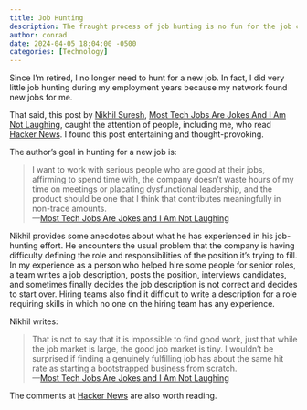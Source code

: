 ```yaml
---
title: Job Hunting
description: The fraught process of job hunting is no fun for the job candidate.
author: conrad
date: 2024-04-05 18:04:00 -0500
categories: [Technology]
---
```


Since I’m retired, I no longer need to hunt for a new job. In fact, I did very
little job hunting during my employment years because my network found new jobs
for me.

That said, this post by [Nikhil
Suresh](https://www.linkedin.com/in/nik-suresh/), [Most Tech Jobs Are Jokes And
I Am Not
Laughing](https://ludic.mataroa.blog/blog/most-tech-jobs-are-jokes-and-i-am-not-laughing/),
caught the attention of people, including me, who read [Hacker
News](https://news.ycombinator.com/). I found this post entertaining and
thought-provoking.

The author’s goal in hunting for a new job is:

> I want to work with serious people who are good at their jobs, affirming to spend time with, the company doesn’t waste hours of my time on meetings or placating dysfunctional leadership, and the product should be one that I think that contributes meaningfully in non-trace amounts.<br>—[Most Tech Jobs Are Jokes and I Am Not Laughing](https://ludic.mataroa.blog/blog/most-tech-jobs-are-jokes-and-i-am-not-laughing/)

Nikhil provides some anecdotes about what he has experienced in his job-hunting effort. He encounters the usual problem that the company is having difficulty defining the role and responsibilities of the position it’s trying to fill. In my experience as a person who helped hire some people for senior roles, a team writes a job description, posts the position, interviews candidates, and sometimes finally decides the job description is not correct and decides to start over. Hiring teams also find it difficult to write a description for a role requiring skills in which no one on the hiring team has any experience.

Nikhil writes:

> That is not to say that it is impossible to find good work, just that while the job market is large, the good job market is tiny. I wouldn’t be surprised if finding a genuinely fulfilling job has about the same hit rate as starting a bootstrapped business from scratch.<br>—[Most Tech Jobs Are Jokes and I Am Not Laughing](https://ludic.mataroa.blog/blog/most-tech-jobs-are-jokes-and-i-am-not-laughing/)

The comments at [Hacker News](https://news.ycombinator.com/item?id=40153463) are also worth reading.
